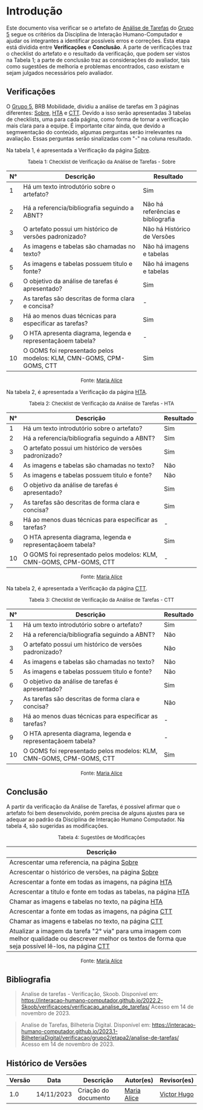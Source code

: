 # Introdução 

Este documento visa verificar se o artefato de [Análise de Tarefas](https://interacao-humano-computador.github.io/2023.2--BRB-Mobilidade/analiseRequisitos/analise_tarefas/sobre_analise_tarefas/) do [Grupo 5](https://interacao-humano-computador.github.io/2023.2--BRB-Mobilidade/) segue os critérios da Disciplina de Interação Humano-Computador e ajudar os integrantes a identificar possíveis erros e correções. Esta etapa está dividida entre **Verificações** e **Conclusão**. A parte de verificações traz o checklist do artefato e o resultado da verificação, que podem ser vistos na Tabela 1; a parte de conclusão traz as considerações do avaliador, tais como sugestões de melhoria e problemas encontrados, caso existam e sejam julgados necessários pelo avaliador.

## Verificações

O [Grupo 5](https://interacao-humano-computador.github.io/2023.2--BRB-Mobilidade/), BRB Mobilidade, dividiu a análise de tarefas em 3 páginas diferentes: [Sobre](https://interacao-humano-computador.github.io/2023.2--BRB-Mobilidade/analiseRequisitos/analise_tarefas/sobre_analise_tarefas/), [HTA](https://interacao-humano-computador.github.io/2023.2--BRB-Mobilidade/analiseRequisitos/analise_tarefas/hta/) e [CTT](https://interacao-humano-computador.github.io/2023.2--BRB-Mobilidade/analiseRequisitos/analise_tarefas/hta/). Devido a isso serão apresentadas 3 tabelas de checklists, uma para cada página, como forma de tornar a verificação mais clara para a equipe. 
É importante citar ainda, que devido a segmwentação do conteúdo, algumas perguntas serão irrelevantes na avaliação. Essas perguntas serão sinalizadas com "-" na coluna resultado.  

Na tabela 1, é apresentada a Verificação da página [Sobre](https://interacao-humano-computador.github.io/2023.2--BRB-Mobilidade/analiseRequisitos/analise_tarefas/sobre_analise_tarefas/).

<center>

<font size="2"><p style="text-align: center">Tabela 1: Checklist de Verificação da Análise de Tarefas - Sobre</p></font>


| N° | Descrição | Resultado |
| -- | --------- | --------- |
| 1  | Há um texto introdutório sobre o artefato?| Sim |
| 2  | Há a referencia/bibliografia seguindo a ABNT? | Não há referências e bibliografia |
| 3  | O artefato possui um histórico de versões padronizado? | Não há Histórico de Versões |
| 4  | As imagens e tabelas são chamadas no texto? | Não há imagens e tabelas |
| 5  | As imagens e tabelas possuem titulo e fonte? | Não há imagens e tabelas |
| 6 | O objetivo da análise de tarefas é apresentado? | Sim |
| 7 | 	As tarefas são descritas de forma clara e concisa? | - |
| 8 | Há ao menos duas técnicas para especificar as tarefas? | Sim |
| 9 | O HTA apresenta diagrama, legenda e representaçãoem tabela? | - |
| 10 | O GOMS foi representado pelos modelos: KLM, CMN-GOMS, CPM-GOMS, CTT | Sim |

<font size="2"><p style="text-align: center">Fonte: [Maria Alice](https://github.com/Maliz30) </p></font>

</center>

Na tabela 2, é apresentada a Verificação da página [HTA](https://interacao-humano-computador.github.io/2023.2--BRB-Mobilidade/analiseRequisitos/analise_tarefas/hta/).

<center>

<font size="2"><p style="text-align: center">Tabela 2: Checklist de Verificação da Análise de Tarefas - HTA</p></font>


| N° | Descrição | Resultado |
| -- | --------- | --------- |
| 1  | Há um texto introdutório sobre o artefato?| Sim |
| 2  | Há a referencia/bibliografia seguindo a ABNT? | Sim |
| 3  | O artefato possui um histórico de versões padronizado? | Sim |
| 4  | As imagens e tabelas são chamadas no texto? | Não |
| 5  | As imagens e tabelas possuem titulo e fonte? | Não |
| 6 | O objetivo da análise de tarefas é apresentado? | Sim |
| 7 | 	As tarefas são descritas de forma clara e concisa? | Sim |
| 8 | Há ao menos duas técnicas para especificar as tarefas? | - |
| 9 | O HTA apresenta diagrama, legenda e representaçãoem tabela? | Sim |
| 10 | O GOMS foi representado pelos modelos: KLM, CMN-GOMS, CPM-GOMS, CTT | - |

<font size="2"><p style="text-align: center">Fonte: [Maria Alice](https://github.com/Maliz30) </p></font>

</center>

Na tabela 2, é apresentada a Verificação da página [CTT](https://interacao-humano-computador.github.io/2023.2--BRB-Mobilidade/analiseRequisitos/analise_tarefas/hta/).

<center>

<font size="2"><p style="text-align: center">Tabela 3: Checklist de Verificação da Análise de Tarefas - CTT</p></font>


| N° | Descrição | Resultado |
| -- | --------- | --------- |
| 1  | Há um texto introdutório sobre o artefato?| Sim |
| 2  | Há a referencia/bibliografia seguindo a ABNT? | Não |
| 3  | O artefato possui um histórico de versões padronizado? | Não |
| 4  | As imagens e tabelas são chamadas no texto? | Não |
| 5  | As imagens e tabelas possuem titulo e fonte? | Não |
| 6 | O objetivo da análise de tarefas é apresentado? | Sim |
| 7 | 	As tarefas são descritas de forma clara e concisa? | Não |
| 8 | Há ao menos duas técnicas para especificar as tarefas? | - |
| 9 | O HTA apresenta diagrama, legenda e representaçãoem tabela? | - |
| 10 | O GOMS foi representado pelos modelos: KLM, CMN-GOMS, CPM-GOMS, CTT | Sim |

<font size="2"><p style="text-align: center">Fonte: [Maria Alice](https://github.com/Maliz30) </p></font>

</center>



## Conclusão 
A partir da verificação da Análise de Tarefas, é possível afirmar que o artefato foi bem desenvolvido, porém precisa de alguns ajustes para se adequar ao padrão da Disciplina de Interação Humano Computador. Na tabela 4, são sugeridas as modificações.

<center>

<font size="2"><p style="text-align: center">Tabela 4: Sugestões de Modificações</p></font>

| Descrição |
| --------- |
|Acrescentar uma referencia, na página [Sobre](https://interacao-humano-computador.github.io/2023.2--BRB-Mobilidade/analiseRequisitos/analise_tarefas/sobre_analise_tarefas/)|
|Acrescentar o histórico de versões, na página [Sobre](https://interacao-humano-computador.github.io/2023.2--BRB-Mobilidade/analiseRequisitos/analise_tarefas/sobre_analise_tarefas/)|
|Acrescentar a fonte em todas as imagens, na página [HTA](https://interacao-humano-computador.github.io/2023.2--BRB-Mobilidade/analiseRequisitos/analise_tarefas/hta/#bibliografia)|
|Acrescentar a titulo e fonte em todas as tabelas, na página [HTA](https://interacao-humano-computador.github.io/2023.2--BRB-Mobilidade/analiseRequisitos/analise_tarefas/hta/#bibliografia)|
| Chamar as imagens e tabelas no texto, na página [HTA](https://interacao-humano-computador.github.io/2023.2--BRB-Mobilidade/analiseRequisitos/analise_tarefas/hta/#bibliografia) |
|Acrescentar a fonte em todas as imagens, na página [CTT](https://interacao-humano-computador.github.io/2023.2--BRB-Mobilidade/analiseRequisitos/analise_tarefas/ctt/#bibliografia)|
| Chamar as imagens e tabelas no texto, na página [CTT](https://interacao-humano-computador.github.io/2023.2--BRB-Mobilidade/analiseRequisitos/analise_tarefas/ctt/#bibliografia) |
| Atualizar a imagem da tarefa "2° via" para uma imagem com melhor qualidade ou descrever melhor os textos de forma que seja possível lê-los, na página [CTT](https://interacao-humano-computador.github.io/2023.2--BRB-Mobilidade/analiseRequisitos/analise_tarefas/ctt/#bibliografia) |


<font size="2"><p style="text-align: center">Fonte: [Maria Alice](https://github.com/Maliz30) </p></font>

</center>



## Bibliografia
> Analise de tarefas - Verificação, Skoob. Disponível em: <https://interacao-humano-computador.github.io/2022.2-Skoob/verificacoes/verificacao_analise_de_tarefas/> Acesso em 14 de novembro de 2023.

> Analise de Tarefas, Bilheteria Digital. Disponível em: <https://interacao-humano-computador.github.io/2023.1-BilheteriaDigital/verificacao/grupo2/etapa2/analise-de-tarefas/> Acesso em 14 de novembro de 2023.

## Histórico de Versões

| Versão | Data | Descrição | Autor(es) | Revisor(es) |
| ------ | ---- | --------- | --------- | ----------- |
| 1.0 | 14/11/2023 | Criação do documento | [Maria Alice](https://github.com/Maliz30) | [Victor Hugo](https://github.com/ViictorHugoo) ||